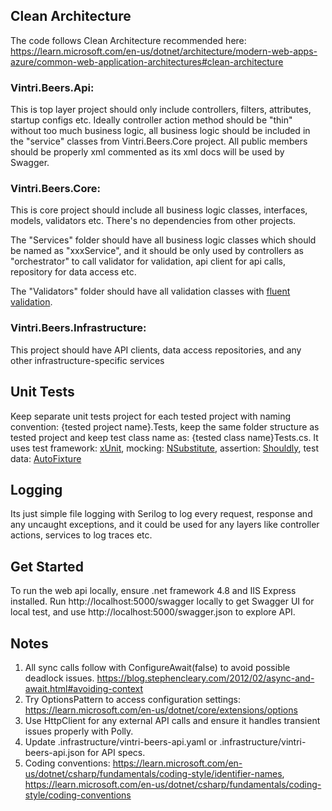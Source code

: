 ## **Clean Architecture**

The code follows Clean Architecture recommended here:
https://learn.microsoft.com/en-us/dotnet/architecture/modern-web-apps-azure/common-web-application-architectures#clean-architecture

### Vintri.Beers.Api: 
This is top layer project should only include controllers, filters, attributes, startup configs etc. Ideally controller action method should be "thin" without too much business logic, all business logic should be included in the "service" classes from Vintri.Beers.Core project.
All public members should be properly xml commented as its xml docs will be used by Swagger. 

### Vintri.Beers.Core:
This is core project should include all business logic classes, interfaces, models, validators etc. There's no dependencies from other projects. 

The "Services" folder should have all business logic classes which should be named as "xxxService",
and it should be only used by controllers as "orchestrator" to call validator for validation, api client for api calls, repository for data access etc. 

The "Validators" folder should have all validation classes with [fluent validation](https://docs.fluentvalidation.net/).  

### Vintri.Beers.Infrastructure:

This project should have API clients, data access repositories, and any other infrastructure-specific services 


## **Unit Tests**

Keep separate unit tests project for each tested project with naming convention: {tested project name}.Tests, keep the same folder structure as tested project and keep test class name as: {tested class name}Tests.cs.
It uses test framework: [xUnit](https://xunit.net/), mocking: [NSubstitute](https://nsubstitute.github.io/), assertion: [Shouldly](https://github.com/shouldly/shouldly), test data: [AutoFixture](https://autofixture.github.io/)


## **Logging**
Its just simple file logging with Serilog to log every request, response and any uncaught exceptions, and it could be used for any layers like controller actions, services to log traces etc.

## **Get Started**
To run the web api locally, ensure .net framework 4.8 and IIS Express installed. Run http://localhost:5000/swagger locally to get Swagger UI for local test, and 
use http://localhost:5000/swagger.json to explore API.


## **Notes**

1. All sync calls follow with ConfigureAwait(false) to avoid possible deadlock issues. https://blog.stephencleary.com/2012/02/async-and-await.html#avoiding-context
2. Try OptionsPattern to access configuration settings: https://learn.microsoft.com/en-us/dotnet/core/extensions/options 
3. Use HttpClient for any external API calls and ensure it handles transient issues properly with Polly.
4. Update .infrastructure/vintri-beers-api.yaml or .infrastructure/vintri-beers-api.json for API specs.
5. Coding conventions: https://learn.microsoft.com/en-us/dotnet/csharp/fundamentals/coding-style/identifier-names, https://learn.microsoft.com/en-us/dotnet/csharp/fundamentals/coding-style/coding-conventions